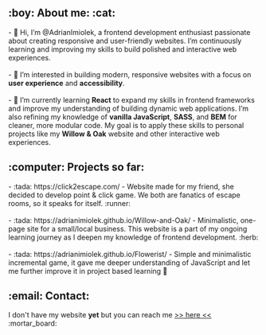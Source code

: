 <h2>:boy: About me: :cat:</h1>
- 👋 Hi, I’m @AdrianImiolek, a frontend development enthusiast passionate about creating responsive and user-friendly websites. I’m continuously learning and improving my skills to build polished and interactive web experiences. </br ></br >
- 👀 I’m interested in building modern, responsive websites with a focus on <b>user experience</b> and <b>accessibility</b>. </br ></br >
- 🌱 I’m currently learning <b>React</b> to expand my skills in frontend frameworks and improve my understanding of building dynamic web applications. I’m also refining my knowledge of <b>vanilla JavaScript</b>, <b>SASS</b>, and <b>BEM</b> for cleaner, more modular code. My goal is to apply these skills to personal projects like my <b>Willow & Oak</b> website and other interactive web experiences. 
<h2>:computer: Projects so far:</h2>
- :tada: https://click2escape.com/ - Website made for my friend, she decided to develop point & click game. We both are fanatics of escape rooms, so it speaks for itself. :runner: </br></br >
- :tada: https://adrianimiolek.github.io/Willow-and-Oak/ - Minimalistic, one-page site for a small/local business. This website is a part of my ongoing learning journey as I deepen my knowledge of frontend development. :herb:
</br></br>
- :tada: https://adrianimiolek.github.io/Flowerist/ - Simple and minimalistic incremental game, it gave me deeper understanding of JavaScript and let me further improve it in project based learning 💮 </br>
<h2>:email: Contact:</h2>
I don't have my website <b>yet</b> but you can reach me <a href="mailto:adrian.imiolek99@gmail.com"> >> here << </a> :mortar_board:
